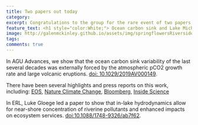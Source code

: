 ```yaml
---
title: Two papers out today
category: 
excerpt: Congratulations to the group for the rare event of two papers out in one day
feature_text: <h1 style="color:White;"> Ocean carbon sink and Lake Michigan papers </h1>
image: http://galenmckinley.github.io/assets/img/springflowersRiversidepark2020.jpg
tags: 
comments: true
---
```


In AGU Advances, we show that the ocean carbon sink variability of the last several decades was externally forced by the atmospheric pCO2 growth rate and large volcanic eruptions. [doi: 10.1029/2019AV000149](https://agupubs.onlinelibrary.wiley.com/doi/full/10.1029/2019AV000149).  

There have been several highlights and press reports on this work, including: [EOS](https://eos.org/editor-highlights/eruption-and-emissions-take-credit-for-ocean-carbon-sink-changes),
[Nature Climate Change](https://www.nature.com/articles/s41558-020-0842-9),
[Bloomberg](https://www.bloomberg.com/news/articles/2020-06-05/covid-19-affects-how-much-co-the-oceans-absorb-slowing-warming),
[Inside Science](https://www.insidescience.org/news/eruptions-and-emissions-can-rapidly-alter-oceans-ability-absorb-carbon?utm_campaign=11660610_Eruptions%20and%20Emissions%20Can%20Rapidly%20Alter%20the%20Ocean%27s%20Ability%20to%20Absorb%20Carbon&utm_medium=email&utm_source=Inside%20Science&dm_t=0,0,0,0,0)

In ERL, Luke Gloege led a paper to show that in-lake hydrodynamics allow for near-shore concentration of riverine pollutants and enhanced impacts on ecosystem services. [doi:10.1088/1748-9326/ab7f62](https://iopscience.iop.org/article/10.1088/1748-9326/ab7f62). 